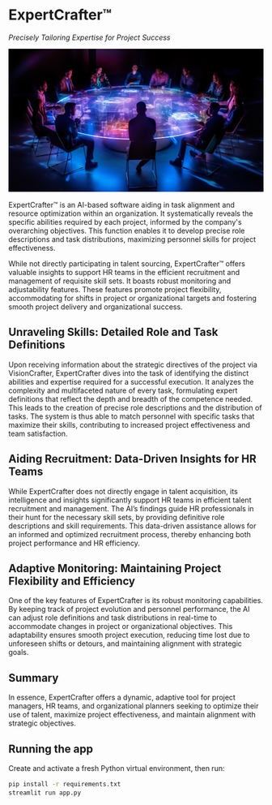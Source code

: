 # ExpertCrafter™

_Precisely Tailoring Expertise for Project Success_

<img src="static/hero.png" width="1024" />

ExpertCrafter™ is an AI-based software aiding in task alignment and resource optimization within an organization. It systematically reveals the specific abilities required by each project, informed by the company's overarching objectives. This function enables it to develop precise role descriptions and task distributions, maximizing personnel skills for project effectiveness.

While not directly participating in talent sourcing, ExpertCrafter™ offers valuable insights to support HR teams in the efficient recruitment and management of requisite skill sets. It boasts robust monitoring and adjustability features. These features promote project flexibility, accommodating for shifts in project or organizational targets and fostering smooth project delivery and organizational success.

## Unraveling Skills: Detailed Role and Task Definitions

Upon receiving information about the strategic directives of the project via VisionCrafter, ExpertCrafter dives into the task of identifying the distinct abilities and expertise required for a successful execution. It analyzes the complexity and multifaceted nature of every task, formulating expert definitions that reflect the depth and breadth of the competence needed. This leads to the creation of precise role descriptions and the distribution of tasks. The system is thus able to match personnel with specific tasks that maximize their skills, contributing to increased project effectiveness and team satisfaction.

## Aiding Recruitment: Data-Driven Insights for HR Teams

While ExpertCrafter does not directly engage in talent acquisition, its intelligence and insights significantly support HR teams in efficient talent recruitment and management. The AI’s findings guide HR professionals in their hunt for the necessary skill sets, by providing definitive role descriptions and skill requirements. This data-driven assistance allows for an informed and optimized recruitment process, thereby enhancing both project performance and HR efficiency.

## Adaptive Monitoring: Maintaining Project Flexibility and Efficiency

One of the key features of ExpertCrafter is its robust monitoring capabilities. By keeping track of project evolution and personnel performance, the AI can adjust role definitions and task distributions in real-time to accommodate changes in project or organizational objectives. This adaptability ensures smooth project execution, reducing time lost due to unforeseen shifts or detours, and maintaining alignment with strategic goals.

## Summary

In essence, ExpertCrafter offers a dynamic, adaptive tool for project managers, HR teams, and organizational planners seeking to optimize their use of talent, maximize project effectiveness, and maintain alignment with strategic objectives.

## Running the app

Create and activate a fresh Python virtual environment, then run:

```bash
pip install -r requirements.txt
streamlit run app.py
```
